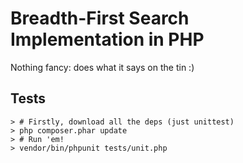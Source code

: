# Breadth-First Search Implementation in PHP

Nothing fancy: does what it says on the tin :)

## Tests

    > # Firstly, download all the deps (just unittest)
    > php composer.phar update
    > # Run 'em!
    > vendor/bin/phpunit tests/unit.php
